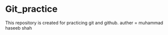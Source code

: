 # Git_practice
This repository is created for practicing git and github.
auther = muhammad haseeb shah
